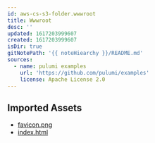 ```yaml
---
id: aws-cs-s3-folder.wwwroot
title: Wwwroot
desc: ''
updated: 1617203999607
created: 1617203999607
isDir: true
gitNotePath: '{{ noteHiearchy }}/README.md'
sources:
  - name: pulumi examples
    url: 'https://github.com/pulumi/examples'
    license: Apache License 2.0
---
```

## Imported Assets

- [favicon.png](/assets/favicon.png)
- [index.html](/assets/index.html)

